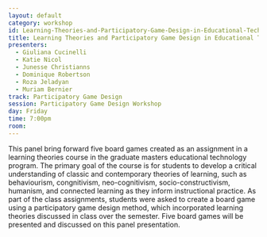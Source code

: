 ```yaml
---
layout: default
category: workshop
id: Learning-Theories-and-Participatory-Game-Design-in-Educational-Technology.md
title: Learning Theories and Participatory Game Design in Educational Technology
presenters:
  - Giuliana Cucinelli
  - Katie Nicol
  - Junesse Christianns
  - Dominique Robertson
  - Roza Jeladyan
  - Muriam Bernier
track: Participatory Game Design
session: Participatory Game Design Workshop
day: Friday
time: 7:00pm
room: 
---
```

This panel bring forward five board games created as an assignment in a learning theories course in the graduate masters educational technology program. The primary goal of the course is for students to develop a critical understanding of classic and contemporary theories of learning, such as behaviourism, congnitivism, neo-cognitivism, socio-constructivism, humanism, and connected learning as they inform instructional practice. As part of the class assignments, students were asked to create a board game using a participatory game design method, which incorporated learning theories discussed in class over the semester. Five board games will be presented and discussed on this panel presentation.
